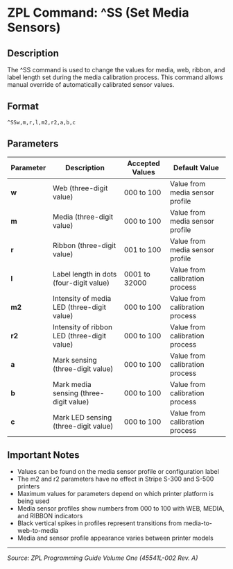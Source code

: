 # ZPL Command: ^SS (Set Media Sensors)

## Description
The ^SS command is used to change the values for media, web, ribbon, and label length set during the media calibration process. This command allows manual override of automatically calibrated sensor values.

## Format
```
^SSw,m,r,l,m2,r2,a,b,c
```

## Parameters
| Parameter | Description | Accepted Values | Default Value |
|-----------|-------------|----------------|---------------|
| **w** | Web (three-digit value) | 000 to 100 | Value from media sensor profile |
| **m** | Media (three-digit value) | 000 to 100 | Value from media sensor profile |
| **r** | Ribbon (three-digit value) | 001 to 100 | Value from media sensor profile |
| **l** | Label length in dots (four-digit value) | 0001 to 32000 | Value from calibration process |
| **m2** | Intensity of media LED (three-digit value) | 000 to 100 | Value from calibration process |
| **r2** | Intensity of ribbon LED (three-digit value) | 000 to 100 | Value from calibration process |
| **a** | Mark sensing (three-digit value) | 000 to 100 | Value from calibration process |
| **b** | Mark media sensing (three-digit value) | 000 to 100 | Value from calibration process |
| **c** | Mark LED sensing (three-digit value) | 000 to 100 | Value from calibration process |

## Important Notes
- Values can be found on the media sensor profile or configuration label
- The m2 and r2 parameters have no effect in Stripe S-300 and S-500 printers
- Maximum values for parameters depend on which printer platform is being used
- Media sensor profiles show numbers from 000 to 100 with WEB, MEDIA, and RIBBON indicators
- Black vertical spikes in profiles represent transitions from media-to-web-to-media
- Media and sensor profile appearance varies between printer models

---
*Source: ZPL Programming Guide Volume One (45541L-002 Rev. A)*
